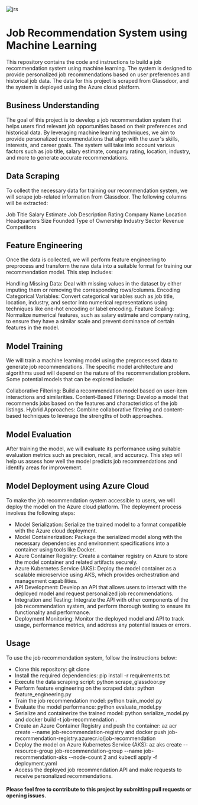 ![jrs](https://github.com/abbas99-hub/Job-Recommendation-System/assets/60792939/5f4fd2fa-ea3d-40f6-a288-a203a481fd5f)

# Job Recommendation System using Machine Learning
This repository contains the code and instructions to build a job recommendation system using machine learning. The system is designed to provide personalized job recommendations based on user preferences and historical job data. The data for this project is scraped from Glassdoor, and the system is deployed using the Azure cloud platform.

## Business Understanding
The goal of this project is to develop a job recommendation system that helps users find relevant job opportunities based on their preferences and historical data. By leveraging machine learning techniques, we aim to provide personalized recommendations that align with the user's skills, interests, and career goals. The system will take into account various factors such as job title, salary estimate, company rating, location, industry, and more to generate accurate recommendations.

## Data Scraping
To collect the necessary data for training our recommendation system, we will scrape job-related information from Glassdoor. The following columns will be extracted:

Job Title
Salary Estimate
Job Description
Rating
Company Name
Location
Headquarters
Size
Founded
Type of Ownership
Industry
Sector
Revenue
Competitors

## Feature Engineering
Once the data is collected, we will perform feature engineering to preprocess and transform the raw data into a suitable format for training our recommendation model. This step includes:

Handling Missing Data: Deal with missing values in the dataset by either imputing them or removing the corresponding rows/columns.
Encoding Categorical Variables: Convert categorical variables such as job title, location, industry, and sector into numerical representations using techniques like one-hot encoding or label encoding.
Feature Scaling: Normalize numerical features, such as salary estimate and company rating, to ensure they have a similar scale and prevent dominance of certain features in the model.

## Model Training
We will train a machine learning model using the preprocessed data to generate job recommendations. The specific model architecture and algorithms used will depend on the nature of the recommendation problem. Some potential models that can be explored include:

Collaborative Filtering: Build a recommendation model based on user-item interactions and similarities.
Content-Based Filtering: Develop a model that recommends jobs based on the features and characteristics of the job listings.
Hybrid Approaches: Combine collaborative filtering and content-based techniques to leverage the strengths of both approaches.

## Model Evaluation
After training the model, we will evaluate its performance using suitable evaluation metrics such as precision, recall, and accuracy. This step will help us assess how well the model predicts job recommendations and identify areas for improvement.

## Model Deployment using Azure Cloud
To make the job recommendation system accessible to users, we will deploy the model on the Azure cloud platform. The deployment process involves the following steps:

* Model Serialization: Serialize the trained model to a format compatible with the Azure cloud deployment.
* Model Containerization: Package the serialized model along with the necessary dependencies and environment specifications into a container using tools like Docker.
* Azure Container Registry: Create a container registry on Azure to store the model container and related artifacts securely.
* Azure Kubernetes Service (AKS): Deploy the model container as a scalable microservice using AKS, which provides orchestration and management capabilities.
* API Development: Develop an API that allows users to interact with the deployed model and request personalized job recommendations.
* Integration and Testing: Integrate the API with other components of the job recommendation system, and perform thorough testing to ensure its functionality and performance.
* Deployment Monitoring: Monitor the deployed model and API to track usage, performance metrics, and address any potential issues or errors.

## Usage
To use the job recommendation system, follow the instructions below:

* Clone this repository: git clone <repository-url>
* Install the required dependencies: pip install -r requirements.txt
* Execute the data scraping script: python scrape_glassdoor.py
* Perform feature engineering on the scraped data: python feature_engineering.py
* Train the job recommendation model: python train_model.py
* Evaluate the model performance: python evaluate_model.py
* Serialize and containerize the trained model: python serialize_model.py and docker build -t job-recommendation .
* Create an Azure Container Registry and push the container: az acr create --name job-recommendation-registry and docker push job-recommendation-registry.azurecr.io/job-recommendation
* Deploy the model on Azure Kubernetes Service (AKS): az aks create --resource-group job-recommendation-group --name job-recommendation-aks --node-count 2 and kubectl apply -f deployment.yaml
* Access the deployed job recommendation API and make requests to receive personalized recommendations.

#### Please feel free to contribute to this project by submitting pull requests or opening issues.
